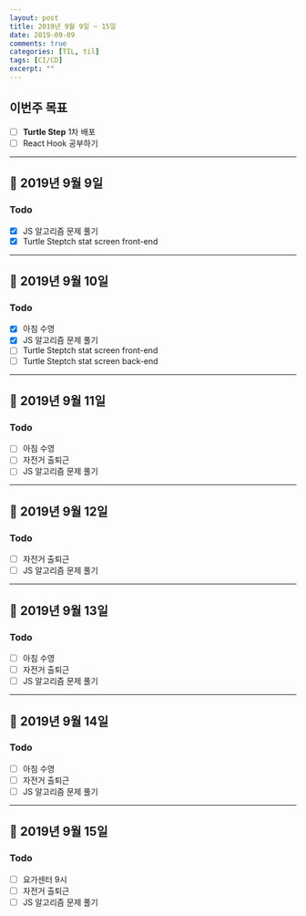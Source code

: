 ```yaml
---
layout: post
title: 2019년 9월 9일 ~ 15일
date: 2019-09-09
comments: true
categories: [TIL, til]
tags: [CI/CD]
excerpt: ""
---
```


## 이번주 목표

- [ ] **Turtle Step** 1차 배포
- [ ] React Hook 공부하기

---

## 📅 2019년 9월 9일

### Todo

- [x] JS 알고리즘 문제 풀기
- [x] Turtle Steptch stat screen front-end

---

## 📅 2019년 9월 10일

### Todo

- [x] 아침 수영
- [x] JS 알고리즘 문제 풀기
- [ ] Turtle Steptch stat screen front-end
- [ ] Turtle Steptch stat screen back-end

---

## 📅 2019년 9월 11일

### Todo

- [ ] 아침 수영
- [ ] 자전거 출퇴근
- [ ] JS 알고리즘 문제 풀기

---

## 📅 2019년 9월 12일

### Todo

- [ ] 자전거 출퇴근
- [ ] JS 알고리즘 문제 풀기

---

## 📅 2019년 9월 13일

### Todo

- [ ] 아침 수영
- [ ] 자전거 출퇴근
- [ ] JS 알고리즘 문제 풀기

---

## 📅 2019년 9월 14일

### Todo

- [ ] 아침 수영
- [ ] 자전거 출퇴근
- [ ] JS 알고리즘 문제 풀기

---

## 📅 2019년 9월 15일

### Todo

- [ ] 요가센터 9시
- [ ] 자전거 출퇴근
- [ ] JS 알고리즘 문제 풀기
